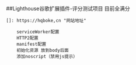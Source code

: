 ##Lighthouse谷歌扩展插件-评分测试项目
    目前全满分

    []: https://hqboke,cn "网站地址"

```
    serviceWorker配置
    HTTP2配置
    manifest配置
    初始化资源 放到body后面
    添加noscript（禁用js提示）

```
